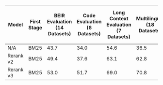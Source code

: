 | Model | First Stage| BEIR Evaluation (14 Datasets)| Code Evaluation (6 Datasets)| Long Context Evaluation (7 Datasets)| Multilingual (18 Datasets)| Semi-Structured Data Evaluation (5 Datasets)
| -------- | -------- | -------- | -------- | -------- | -------- |  -------- | 
|N/A|BM25|43.7|34.0|54.6|36.5|47.5|
|Rerank v2|BM25|49.4|37.6|63.1|62.8|60.3|
|Rerank v3|BM25|53.0|51.7|69.0|70.8|62.7|